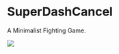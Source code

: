 # SuperDashCancel
A Minimalist Fighting Game.

![](https://zippy.gfycat.com/SeriousAlarmingHalcyon.gif)
